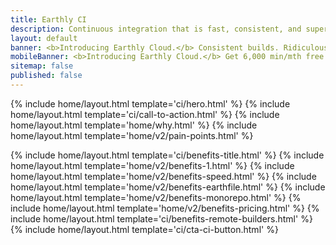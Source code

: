 ```yaml
---
title: Earthly CI
description: Continuous integration that is fast, consistent, and super simple to use.
layout: default
banner: <b>Introducing Earthly Cloud.</b> Consistent builds. Ridiculous speed. Next-gen developer experience. Works with any CI. Get 6,000 min/mth free! <a href="https://earthly.dev/blog/earthly-cloud-free-tier-launch/" onclick="bannerLinkClick()">Learn more</a>.
mobileBanner: <b>Introducing Earthly Cloud.</b> Get 6,000 min/mth free! <a href="https://earthly.dev/blog/earthly-cloud-free-tier-launch/" onclick="bannerLinkClick()">Learn more</a>.
sitemap: false
published: false
---
```


{% include home/layout.html template='ci/hero.html' %}
{% include home/layout.html template='ci/call-to-action.html' %}
{% include home/layout.html template='home/why.html' %}
{% include home/layout.html template='home/v2/pain-points.html' %}

{% include home/layout.html template='ci/benefits-title.html' %}
{% include home/layout.html template='home/v2/benefits-1.html' %}
{% include home/layout.html template='home/v2/benefits-speed.html' %}
{% include home/layout.html template='home/v2/benefits-earthfile.html' %}
{% include home/layout.html template='home/v2/benefits-monorepo.html' %}
{% include home/layout.html template='home/v2/benefits-pricing.html' %}
{% include home/layout.html template='ci/benefits-remote-builders.html' %}
{% include home/layout.html template='ci/cta-ci-button.html' %}
